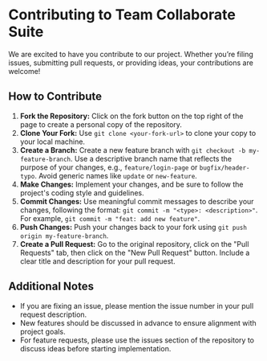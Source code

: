 # Contributing to Team Collaborate Suite

We are excited to have you contribute to our project. Whether you’re filing issues, submitting pull requests, or providing ideas, your contributions are welcome!

## How to Contribute
1. **Fork the Repository:** Click on the fork button on the top right of the page to create a personal copy of the repository.
2. **Clone Your Fork:** Use `git clone <your-fork-url>` to clone your copy to your local machine.
3. **Create a Branch:** Create a new feature branch with `git checkout -b my-feature-branch`. Use a descriptive branch name that reflects the purpose of your changes, e.g., `feature/login-page` or `bugfix/header-typo`. Avoid generic names like `update` or `new-feature`.
4. **Make Changes:** Implement your changes, and be sure to follow the project's coding style and guidelines.
5. **Commit Changes:** Use meaningful commit messages to describe your changes, following the format: `git commit -m "<type>: <description>"`. For example, `git commit -m "feat: add new feature"`.
6. **Push Changes:** Push your changes back to your fork using `git push origin my-feature-branch`.
7. **Create a Pull Request:** Go to the original repository, click on the "Pull Requests" tab, then click on the "New Pull Request" button. Include a clear title and description for your pull request.

## Additional Notes
- If you are fixing an issue, please mention the issue number in your pull request description.
- New features should be discussed in advance to ensure alignment with project goals.
- For feature requests, please use the issues section of the repository to discuss ideas before starting implementation.